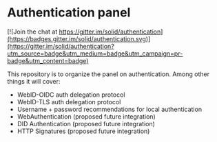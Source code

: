 # Authentication panel

[![Join the chat at https://gitter.im/solid/authentication](https://badges.gitter.im/solid/authentication.svg)](https://gitter.im/solid/authentication?utm_source=badge&utm_medium=badge&utm_campaign=pr-badge&utm_content=badge)

This repository is to organize the panel on authentication. Among other things it will cover:

 - WebID-OIDC auth delegation protocol
 - WebID-TLS auth delegation protocol
 - Username + password recommendations for local authentication
 - WebAuthentication (proposed future integration)
 - DID Authentication (proposed future integration)
 - HTTP Signatures (proposed future integration)
